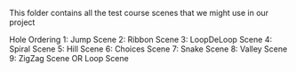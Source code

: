 This folder contains all the test course scenes that we might use in our project

Hole Ordering
1: Jump Scene
2: Ribbon Scene
3: LoopDeLoop Scene
4: Spiral Scene
5: Hill Scene
6: Choices Scene
7: Snake Scene
8: Valley Scene
9: ZigZag Scene OR Loop Scene
